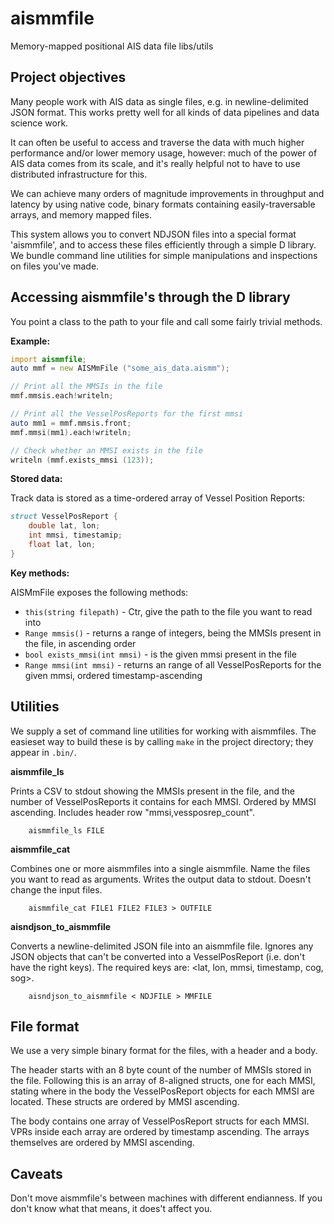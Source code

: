 # aismmfile
Memory-mapped positional AIS data file libs/utils


Project objectives
------------------

Many people work with AIS data as single files, e.g. in newline-delimited JSON
format. This works pretty well for all kinds of data pipelines and data science work.

It can often be useful to access and traverse the data with much higher performance
and/or lower memory usage, however: much of the power of AIS data comes from its
scale, and it's really helpful not to have to use distributed infrastructure for this.

We can achieve many orders of magnitude improvements in throughput and latency
by using native code, binary formats containing easily-traversable arrays,
and memory mapped files.

This system allows you to convert NDJSON files into a special format 'aismmfile',
and to access these files efficiently through a simple D library. We bundle
command line utilities for simple manipulations and inspections on files you've
made.


Accessing aismmfile's through the D library
-------------------------------------------

You point a class to the path to your file and call some fairly trivial methods.


__Example:__

```d
import aismmfile;
auto mmf = new AISMmFile ("some_ais_data.aismm");

// Print all the MMSIs in the file
mmf.mmsis.each!writeln;

// Print all the VesselPosReports for the first mmsi
auto mm1 = mmf.mmsis.front;
mmf.mmsi(mm1).each!writeln;

// Check whether an MMSI exists in the file
writeln (mmf.exists_mmsi (123));
```


__Stored data:__

Track data is stored as a time-ordered array of Vessel Position Reports:

```d
struct VesselPosReport {
    double lat, lon;
    int mmsi, timestamip;
    float lat, lon;
}
```

__Key methods:__

AISMmFile exposes the following methods:

- `this(string filepath)` - Ctr, give the path to the file you want to read into
- `Range mmsis()` - returns a range of integers, being the MMSIs present in the file,
  in ascending order
- `bool exists_mmsi(int mmsi)` - is the given mmsi present in the file
- `Range mmsi(int mmsi)` - returns an range of all VesselPosReports for the given mmsi,
  ordered timestamp-ascending


Utilities
---------

We supply a set of command line utilities for working with aismmfiles.
The easieset way to build these is by calling `make` in the project directory;
they appear in `.bin/`.

__aismmfile_ls__

Prints a CSV to stdout showing the MMSIs present in the file, and the number
of VesselPosReports it contains for each MMSI. Ordered by MMSI ascending.
Includes header row "mmsi,vessposrep_count".

```USAGE:
    aismmfile_ls FILE
```

__aismmfile_cat__

Combines one or more aismmfiles into a single aismmfile. Name the files you want
to read as arguments. Writes the output data to stdout. Doesn't change the input
files.

```USAGE:
    aismmfile_cat FILE1 FILE2 FILE3 > OUTFILE
```

__aisndjson_to_aismmfile__

Converts a newline-delimited JSON file into an aismmfile file. Ignores any JSON
objects that can't be converted into a VesselPosReport (i.e. don't have the right
keys). The required keys are: <lat, lon, mmsi, timestamp, cog, sog>.

```USAGE:
    aisndjson_to_aismmfile < NDJFILE > MMFILE
```


File format
-----------

We use a very simple binary format for the files, with a header and a body.

The header starts with an 8 byte count of the number of MMSIs stored in the file.
Following this is an array of 8-aligned structs, one for each MMSI, stating where
in the body the VesselPosReport objects for each MMSI are located. These structs
are ordered by MMSI ascending.

The body contains one array of VesselPosReport structs for each MMSI. VPRs
inside each array are ordered by timestamp ascending. The arrays themselves
are ordered by MMSI ascending.


Caveats
-------

Don't move aismmfile's between machines with different endianness. If you don't
know what that means, it does't affect you.
